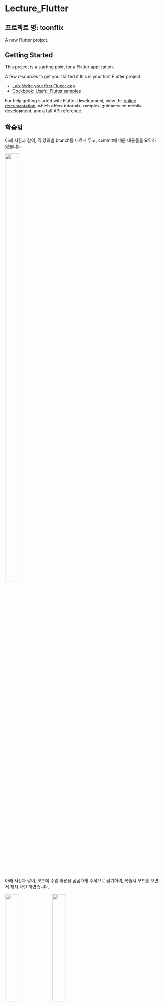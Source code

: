 # Lecture_Flutter
## 프로젝트 명: toonflix

A new Flutter project.

## Getting Started

This project is a starting point for a Flutter application.

A few resources to get you started if this is your first Flutter project:

- [Lab: Write your first Flutter app](https://docs.flutter.dev/get-started/codelab)
- [Cookbook: Useful Flutter samples](https://docs.flutter.dev/cookbook)

For help getting started with Flutter development, view the
[online documentation](https://docs.flutter.dev/), which offers tutorials,
samples, guidance on mobile development, and a full API reference.
## 학습법
아래 사진과 같이, 각 강의별 branch를 다르게 두고, commit에 배운 내용들을 요약하였습니다.
<div>
<img src="https://github.com/Chochanguk/Lecture_Flutter/assets/119058637/24484334-e5bc-4b53-b206-4b57780a2108" width=30% height=60%/>
</div>
  <br>

아래 사진과 같이, 코드에 수업 내용을 꼼꼼하게 주석으로 필기하여, 복습시 코드를 보면서 재차 확인 하였습니다.
<div>
  <img src="https://github.com/Chochanguk/Lecture_Flutter/assets/119058637/615514ad-a661-43e8-9952-4cc5b08a8a2b" width=30% height=30%/>
  <img src="https://github.com/Chochanguk/Lecture_Flutter/assets/119058637/97b63a08-86a9-497e-8074-c1fd50d29cad" width=30% height=30%/>
</div>


## 3강 Flutter UI
<img src="https://github.com/Chochanguk/Lecture_Flutter/assets/119058637/b5594b7a-ec92-4b76-bf82-8a50e55e9c9f" width=30% height=30%/>



